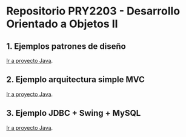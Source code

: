 # Repositorio PRY2203 - Desarrollo Orientado a Objetos II

## 1. Ejemplos patrones de diseño

[Ir a proyecto Java](/ejemplos-pds/).

## 2. Ejemplo arquitectura simple MVC

[Ir a proyecto Java](/ejemplo-mvc/).

## 3. Ejemplo JDBC + Swing + MySQL

[Ir a proyecto Java](/ejemplo-jdbc-mysql/Ejemplo/).